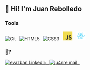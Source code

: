 ## 👋 Hi! I'm Juan Rebolledo

### Tools 
<p align="left">
    <img title="Git" alt="Git" width="30px" src="https://cdn.icon-icons.com/icons2/2107/PNG/512/file_type_git_icon_130581.png" />&nbsp;&nbsp;
    <img title="HTML5" alt="HTML5" width="30px" src="https://cdn-icons-png.flaticon.com/512/732/732212.png" />&nbsp;&nbsp;
    <img title="CSS3" alt="CSS3" width="30px" src="https://cdn-icons-png.flaticon.com/512/732/732190.png" />&nbsp;&nbsp;
    <img title="JavaScript" alt="JS" width="30px" src="https://raw.githubusercontent.com/github/explore/80688e429a7d4ef2fca1e82350fe8e3517d3494d/topics/javascript/javascript.png" />&nbsp;&nbsp;
    <img title="React Native" alt="React Native" width="30px" src="https://raw.githubusercontent.com/github/explore/80688e429a7d4ef2fca1e82350fe8e3517d3494d/topics/react/react.png" />&nbsp;&nbsp;
</p> 

### 🍺?
<p align="left">
 <a href="#">
  <!-- <img alt="my web site" title="My Personal Web Site" width="40px" src="https://img-premium.flaticon.com/png/512/878/premium/878710.png?token=exp=1633637415~hmac=22b38559f2c326cd7c2482983e94f2ba" />&nbsp;&nbsp;
 </a> -->
 <a href="https://www.linkedin.com/in/ju4nre/">
  <img alt="evazban LinkedIn" width="40px" src="https://static-exp1.licdn.com/sc/h/al2o9zrvru7aqj8e1x2rzsrca" />&nbsp;&nbsp;
 </a>
 <a href="mailto:ju4nre@gmail.com">
  <img alt="ju4nre mail" width="40px" src="https://cdn-icons-png.flaticon.com/512/646/646176.png" />&nbsp;&nbsp;
 </a>
</p>
